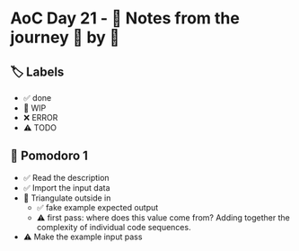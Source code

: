 # AoC Day 21 - 📝 Notes from the journey 🍅 by 🍅

## 🏷️ Labels

- ✅ done
- 🚧 WIP
- ❌ ERROR
- ⚠️ TODO

## 🍅 Pomodoro 1
- ✅ Read the description
- ✅ Import the input data
- 🚧 Triangulate outside in
    - ✅ fake example expected output
    - ⚠️ first pass: where does this value come from? Adding together the complexity of individual code sequences. 
- ⚠️ Make the example input pass
